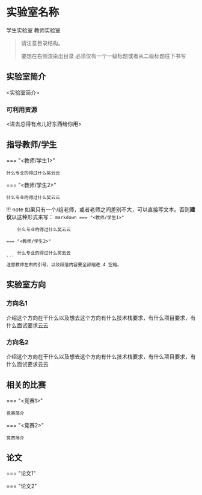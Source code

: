 # 实验室名称 
<div class="badges">
<span class="badge stu-lab-badge">学生实验室</span>
<span class="badge tea-lab-badge">教师实验室</span>
</div>

> 请注意目录结构。
>
> 要想在右侧渲染出目录 必须仅有一个一级标题或者从二级标题往下书写

## 实验室简介

<实验室简介>

### 可利用资源

<进去总得有点儿好东西给你用>

## 指导教师/学生

=== "<教师/学生1>"

    什么专业的得过什么奖云云

=== "<教师/学生2>" 

    什么专业的得过什么奖云云

!!! note
    如果只有一个/组老师，或者老师之间差别不大，可以直接写文本。否则**建议**以这种形式来写：
    ```markdown
    === "<教师/学生1>"
    ```

        什么专业的得过什么奖云云
    
    === "<教师/学生2>" 
    
        什么专业的得过什么奖云云
    ```
    注意教师左右的引号，以及段落内容要全部缩进 4 空格。

## 实验室方向

### 方向名1

​    介绍这个方向在干什么以及想去这个方向有什么技术栈要求，有什么项目要求，有什么面试要求云云

### 方向名2

​    介绍这个方向在干什么以及想去这个方向有什么技术栈要求，有什么项目要求，有什么面试要求云云

## 相关的比赛

=== "<竞赛1>"

    竞赛简介

=== "<竞赛2>" 

    竞赛简介

## 论文

=== "论文1"

=== "论文2"

